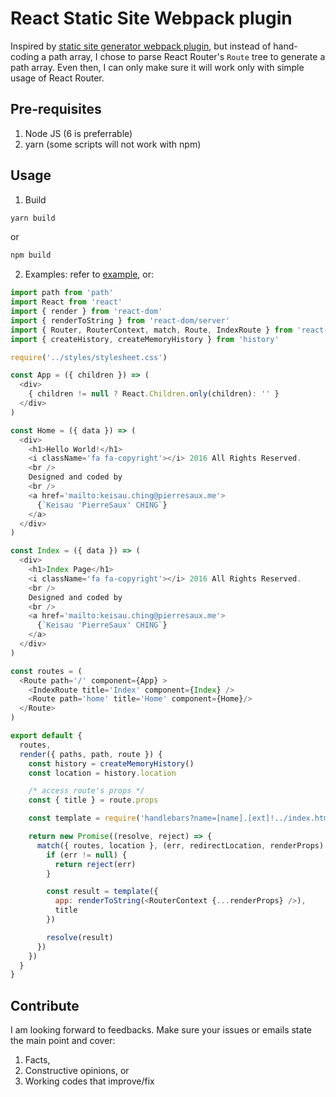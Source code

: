 # React Static Site Webpack plugin

Inspired by [static site generator webpack plugin](https://github.com/markdalgleish/static-site-generator-webpack-plugin), but instead of hand-coding a path array, I chose to parse React Router's `Route` tree to generate a path array. Even then, I can only make sure it will work only with simple usage of React Router.

## Pre-requisites
1. Node JS (6 is preferrable)
2. yarn (some scripts will not work with npm)

## Usage
1. Build
```bash
yarn build
```
or
```bash
npm build
```
2. Examples: refer to [example](https://github.com/pierresaux/react-static-site-webpack-plugin/tree/master/example), or:
```javascript
import path from 'path'
import React from 'react'
import { render } from 'react-dom'
import { renderToString } from 'react-dom/server'
import { Router, RouterContext, match, Route, IndexRoute } from 'react-router'
import { createHistory, createMemoryHistory } from 'history'

require('../styles/stylesheet.css')

const App = ({ children }) => (
  <div>
    { children != null ? React.Children.only(children): '' }
  </div>
)

const Home = ({ data }) => (
  <div>
    <h1>Hello World!</h1>
    <i className='fa fa-copyright'></i> 2016 All Rights Reserved.
    <br />
    Designed and coded by
    <br />
    <a href='mailto:keisau.ching@pierresaux.me'>
      {`Keisau 'PierreSaux' CHING`}
    </a>
  </div>
)

const Index = ({ data }) => (
  <div>
    <h1>Index Page</h1>
    <i className='fa fa-copyright'></i> 2016 All Rights Reserved.
    <br />
    Designed and coded by
    <br />
    <a href='mailto:keisau.ching@pierresaux.me'>
      {`Keisau 'PierreSaux' CHING`}
    </a>
  </div>
)

const routes = (
  <Route path='/' component={App} >
    <IndexRoute title='Index' component={Index} />
    <Route path='home' title='Home' component={Home}/>
  </Route>
)

export default {
  routes,
  render({ paths, path, route }) {
    const history = createMemoryHistory()
    const location = history.location

    /* access route's props */
    const { title } = route.props

    const template = require('handlebars?name=[name].[ext]!../index.html')

    return new Promise((resolve, reject) => {
      match({ routes, location }, (err, redirectLocation, renderProps) => {
        if (err != null) {
          return reject(err)
        }

        const result = template({
          app: renderToString(<RouterContext {...renderProps} />),
          title
        })

        resolve(result)
      })
    })
  }
}
```

## Contribute
I am looking forward to feedbacks. Make sure your issues or emails state the main point and cover:
1. Facts,
2. Constructive opinions, or
3. Working codes that improve/fix
